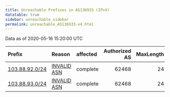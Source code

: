 ```yaml
---
title: Unreachable Prefixes in AS136933 (IPv4)
datatable: true
sidebar: unreachable_sidebar
permalink: unreachable_AS136933-v4.html
---
```


Data as of 2020-05-16 15:20:00 UTC


<div class="datatable-begin"></div>

| Prefix                                                 | Reason                                                                                                 | affected   |   Authorized AS |   MaxLength | Anchor                                       |   unreachable /24s |
|:-------------------------------------------------------|:-------------------------------------------------------------------------------------------------------|:-----------|----------------:|------------:|:---------------------------------------------|-------------------:|
| [103.88.92.0/24](https://stat.ripe.net/103.88.92.0/24) | [INVALID ASN](https://rpki-validator.ripe.net/announcement-preview?asn=AS136933&prefix=103.88.92.0/24) | complete   |           62468 |          24 | [APNIC](unreachable_APNIC_RPKI_Root-v4.html) |                  1 |
| [103.88.93.0/24](https://stat.ripe.net/103.88.93.0/24) | [INVALID ASN](https://rpki-validator.ripe.net/announcement-preview?asn=AS136933&prefix=103.88.93.0/24) | complete   |           62468 |          24 | [APNIC](unreachable_APNIC_RPKI_Root-v4.html) |                  1 |

<div class="datatable-end"></div>